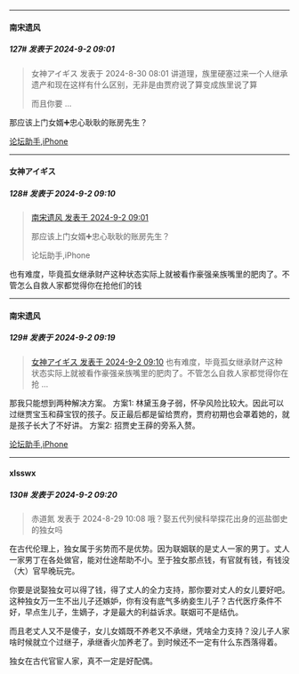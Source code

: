 ﻿
*****

####  南宋遗风  
##### 127#       发表于 2024-9-2 09:01

<blockquote>女神アイギス 发表于 2024-8-30 08:01
讲道理，族里硬塞过来一个人继承遗产和现在这样有什么区别，无非是由贾府说了算变成族里说了算

而且你要 ...</blockquote>
那应该上门女婿➕忠心耿耿的账房先生？

[论坛助手,iPhone](https://bbs.saraba1st.com/2b/forum.php?mod=viewthread&amp;tid=2029836)


*****

####  女神アイギス  
##### 128#       发表于 2024-9-2 09:10

<blockquote><a href="httphttps://bbs.saraba1st.com/2b/forum.php?mod=redirect&amp;goto=findpost&amp;pid=66087096&amp;ptid=2196997" target="_blank">南宋遗风 发表于 2024-9-2 09:01</a>

那应该上门女婿➕忠心耿耿的账房先生？

论坛助手,iPhone</blockquote>
也有难度，毕竟孤女继承财产这种状态实际上就被看作豪强亲族嘴里的肥肉了。不管怎么自救人家都觉得你在抢他们的钱


*****

####  南宋遗风  
##### 129#       发表于 2024-9-2 09:19

<blockquote><a href="httphttps://bbs.saraba1st.com/2b/forum.php?mod=redirect&amp;goto=findpost&amp;pid=66087170&amp;ptid=2196997" target="_blank">女神アイギス 发表于 2024-9-2 09:10</a>
也有难度，毕竟孤女继承财产这种状态实际上就被看作豪强亲族嘴里的肥肉了。不管怎么自救人家都觉得你在抢 ...</blockquote>
那我只能想到两种解决方案。
方案1: 林黛玉身子弱，怀孕风险比较大。因此可以过继贾宝玉和薛宝钗的孩子。反正最后都是留给贾府，贾府初期也会罩着她的，就是孩子长大了不好讲。
方案2: 招贾史王薛的旁系入赘。

[论坛助手,iPhone](https://bbs.saraba1st.com/2b/forum.php?mod=viewthread&amp;tid=2029836)

*****

####  xlsswx  
##### 130#       发表于 2024-9-2 09:20

<blockquote>赤道氮 发表于 2024-8-29 10:08
哦？娶五代列侯科举探花出身的巡盐御史的独女吗</blockquote>
在古代伦理上，独女属于劣势而不是优势。因为联姻联的是丈人一家的男丁。丈人一家男丁在各处做官，能对仕途帮助不小。至于独女那点钱，有官就有钱，有钱没（大）官早晚玩完。

你要是说娶独女可以得了钱，得了丈人的全力支持，那你要对丈人的女儿要好吧。这种独女万一生不出儿子还嫉妒，你有没有底气多纳妾生儿子？古代医疗条件不好，早点生儿子，生嫡子，才是最大的利益诉求。联姻可不是结仇。

而且老丈人又不是傻子，女儿女婿既不养老又不承继，凭啥全力支持？没儿子人家啥时候就立个过继子，承继香火加养老了。到时候还不一定有什么东西落得着。

独女在古代官宦人家，真不一定是好配偶。

